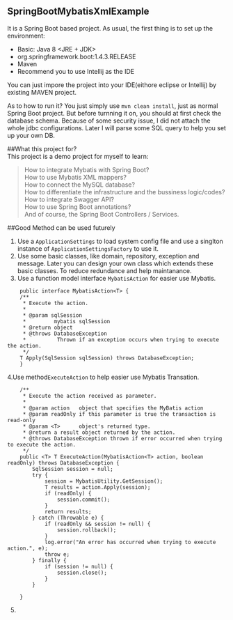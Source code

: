 ## SpringBootMybatisXmlExample
It is a Spring Boot based project. As usual, the first thing is to set up the environment:  
- Basic: Java 8 <JRE + JDK>  
- org.springframework.boot:1.4.3.RELEASE  
- Maven  
- Recommend you to use Intellij as the IDE  
  
You can just impore the project into your IDE(eithore eclipse or Intellij) by existing MAVEN project.  
  
As to how to run it? You just simply use `mvn clean install`, just as normal Spring Boot project. But before turnning it on, you should at first check the database schema. Because of some security issue, I did not attach the whole jdbc configurations. Later I will parse some  SQL query to help you set up your own DB.  
  
##What this project for?  
This project is a demo project for myself to learn:  
> How to integrate Mybatis with Spring Boot?  
> How to use Mybatis XML mappers?  
> How to connect the MySQL database?  
> How to differentiate the infrastructure and the bussiness logic/codes?  
> How to integrate Swagger API?  
> How to use Spring Boot annotations?  
> And of course, the Spring Boot Controllers / Services.  
  
##Good Method can be used futurely  
1. Use a `ApplicationSettings` to load system config file and use a singlton instance of `ApplicationSettingsFactory` to use it.  
2. Use some basic classes, like domain, repository, exception and message. Later you can design your own class which extends these basic classes. To reduce redundance and help maintanance.  
3. Use a function model interface `MybatisAction` for easier use Mybatis.  
```  
	public interface MybatisAction<T> {
	/**
     * Execute the action.
     *
     * @param sqlSession
     *         mybatis sqlSession
     * @return object
     * @throws DatabaseException
     *          Thrown if an exception occurs when trying to execute the action.
     */
    T Apply(SqlSession sqlSession) throws DatabaseException;  
    }   
```  
4.Use method`ExecuteAction` to help easier use Mybatis Transation.  
```  
    /**
     * Execute the action received as parameter.
     *
     * @param action   object that specifies the MyBatis action
     * @param readOnly if this parameter is true the transaction is read-only
     * @param <T>      object's returned type.
     * @return a result object returned by the action.
     * @throws DatabaseException thrown if error occurred when trying to execute the action.
     */
    public <T> T ExecuteAction(MybatisAction<T> action, boolean readOnly) throws DatabaseException {
        SqlSession session = null;
        try {
            session = MybatisUtility.GetSession();
            T results = action.Apply(session);
            if (readOnly) {
                session.commit();
            }
            return results;
        } catch (Throwable e) {
            if (readOnly && session != null) {
                session.rollback();
            }
            log.error("An error has occurred when trying to execute action.", e);
            throw e;
        } finally {
            if (session != null) {
                session.close();
            }
        }

    }   
```  
5. 